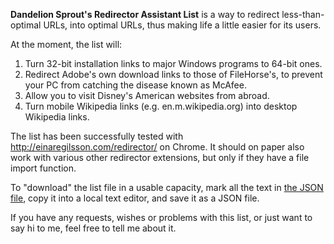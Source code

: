 <b>Dandelion Sprout's Redirector Assistant List</b> is a way to redirect less-than-optimal URLs, into optimal URLs, thus making life a little easier for its users.

At the moment, the list will:
1) Turn 32-bit installation links to major Windows programs to 64-bit ones.
2) Redirect Adobe's own download links to those of FileHorse's, to prevent your PC from catching the disease known as McAfee.
3) Allow you to visit Disney's American websites from abroad.
4) Turn mobile Wikipedia links (e.g. en.m.wikipedia.org) into desktop Wikipedia links.

The list has been successfully tested with http://einaregilsson.com/redirector/ on Chrome. It should on paper also work with various other redirector extensions, but only if they have a file import function.

To "download" the list file in a usable capacity, mark all the text in [the JSON file](https://github.com/DandelionSprout/adfilt/blob/master/Dandelion%20Sprout-s%20Redirector%20Assistant%20List/DandelionSproutRedirectorList.json), copy it into a local text editor, and save it as a JSON file.

If you have any requests, wishes or problems with this list, or just want to say hi to me, feel free to tell me about it.
